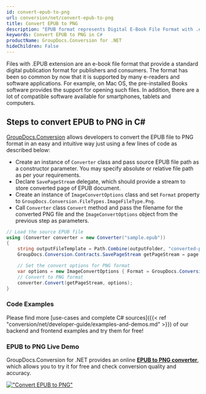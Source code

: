 ```yaml
---
id: convert-epub-to-png
url: conversion/net/convert-epub-to-png
title: Convert EPUB to PNG
description: "EPUB format represents Digital E-Book File Format with .epub extension. Learn how to convert EPUB to PNG file programmatically in C# language using GroupDocs.Conversion for .NET library."
keywords: Convert EPUB to PNG in C#
productName: GroupDocs.Conversion for .NET
hideChildren: False
---
```


Files with .EPUB extension are an e-book file format that provide a standard digital publication format for publishers and consumers. The format has been so common by now that it is supported by many e-readers and software applications. For example, on Mac OS, the pre-installed Books software provides the support for opening such files. In addition, there are a lot of compatible software available for smartphones, tablets and computers.

## Steps to convert EPUB to PNG in C#

[GroupDocs.Conversion](https://products.groupdocs.com/conversion/net) allows developers to convert the EPUB file to PNG format in an easy and intuitive way just using a few lines of code as described below:

* Create an instance of `Converter` class and pass source EPUB file path as a constructor parameter. You may specify absolute or relative file path as per your requirements. 
* Declare `SavePageStream` delegate, which should provide a stream to store converted page of EPUB document.
* Create an instance of `ImageConvertOptions` class and set `Format` property to `GroupDocs.Conversion.FileTypes.ImageFileType.Png`.
* Call `Converter` class `Convert` method and pass the filename for the converted PNG file and the `ImageConvertOptions` object from the previous step as parameters.

```csharp
// Load the source EPUB file
using (Converter converter = new Converter("sample.epub"))
{
    string outputFileTemplate = Path.Combine(outputFolder, "converted-page-{0}.png");
    GroupDocs.Conversion.Contracts.SavePageStream getPageStream = page => new FileStream(string.Format(outputFileTemplate, page), FileMode.Create);

    // Set the convert options for PNG format
    var options = new ImageConvertOptions { Format = GroupDocs.Conversion.FileTypes.ImageFileType.Png };   
    // Convert to PNG format
    converter.Convert(getPageStream, options);
}
```

### Code Examples

Please find more [use-cases and complete C# sources]({{< ref "conversion/net/developer-guide/examples-and-demos.md" >}}) of our backend and frontend examples and try them for free!

### EPUB to PNG Live Demo

GroupDocs.Conversion for .NET provides an online [**EPUB to PNG converter**](https://products.groupdocs.app/conversion/epub-to-png), which allows you to try it for free and check conversion quality and accuracy.

[!["Convert EPUB to PNG"](conversion/net/images/convert-to-png/convert-epub-to-png.png)](https://products.groupdocs.app/conversion/epub-to-png)